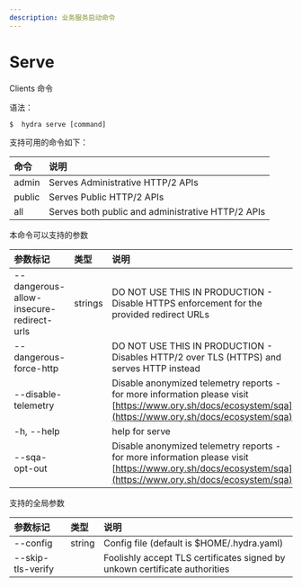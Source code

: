 ```yaml
---
description: 业务服务启动命令
---
```


# Serve

Clients 命令

语法：

```text
$  hydra serve [command]
```

支持可用的命令如下：

| 命令 | 说明 |
| :--- | :--- |
| admin | Serves Administrative HTTP/2 APIs |
| public | Serves Public HTTP/2 APIs |
| all | Serves both public and administrative HTTP/2 APIs |

本命令可以支持的参数

| 参数标记 | 类型 | 说明 |
| :--- | :--- | :--- |
| --dangerous-allow-insecure-redirect-urls | strings | DO NOT USE THIS IN PRODUCTION - Disable HTTPS enforcement for the provided redirect URLs |
| --dangerous-force-http |  | DO NOT USE THIS IN PRODUCTION - Disables HTTP/2 over TLS \(HTTPS\) and serves HTTP instead |
| --disable-telemetry |  | Disable anonymized telemetry reports - for more information please visit [https://www.ory.sh/docs/ecosystem/sqa](https://www.ory.sh/docs/ecosystem/sqa) |
| -h, --help |  | help for serve |
| --sqa-opt-out |  | Disable anonymized telemetry reports - for more information please visit [https://www.ory.sh/docs/ecosystem/sqa](https://www.ory.sh/docs/ecosystem/sqa) |

支持的全局参数

| 参数标记 | 类型 | 说明 |
| :--- | :--- | :--- |
| --config | string | Config file \(default is $HOME/.hydra.yaml\) |
| --skip-tls-verify |  | Foolishly accept TLS certificates signed by unkown certificate authorities |

